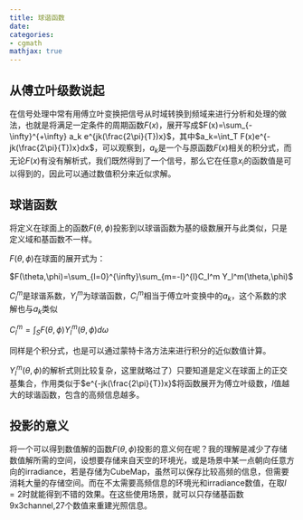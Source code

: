 ```yaml
---
title: 球谐函数
date: 
categories: 
- cgmath
mathjax: true
---
```

## 从傅立叶级数说起
在信号处理中常有用傅立叶变换把信号从时域转换到频域来进行分析和处理的做法，也就是将满足一定条件的周期函数$F(x)$，展开写成$F(x)=\sum_{-\infty}^{+\infty} a_k e^{jk(\frac{2\pi}{T})x}$，其中$a_k=\int_T F(x)e^{-jk(\frac{2\pi}{T})x}dx$，可以观察到，$a_k$是一个与原函数$F(x)$相关的积分式，而无论$F(x)$有没有解析式，我们既然得到了一个信号，那么它在任意$x_i$的函数值是可以得到的，因此可以通过数值积分来近似求解。

## 球谐函数

将定义在球面上的函数$F(\theta,\phi)$投影到以球谐函数为基的级数展开与此类似，只是定义域和基函数不一样。

$F(\theta,\phi)$在球面的展开式为：

$F(\theta,\phi)=\sum_{l=0}^{\infty}\sum_{m=-l}^{l}C_l^m Y_l^m(\theta,\phi)$

$C_l^m$是球谐系数，$Y_l^m$为球谐函数，$C_l^m$相当于傅立叶变换中的$a_k$，这个系数的求解也与$a_k$类似

$C_l^m=\int_S F(\theta,\phi)Y_l^m(\theta,\phi)d\omega$

同样是个积分式，也是可以通过蒙特卡洛方法来进行积分的近似数值计算。

$Y_l^m(\theta,\phi)$的解析式则比较复杂，这里就略过了）只要知道是定义在球面上的正交基集合，作用类似于$e^{-jk(\frac{2\pi}{T})x}$将函数展开为傅立叶级数，$l$值越大的球谐函数，包含的高频信息越多。


## 投影的意义
将一个可以得到数值解的函数$F(\theta,\phi)$投影的意义何在呢？我的理解是减少了存储数值解所需的空间，设想要存储来自天空的环境光，或是场景中某一点朝向任意方向的irradiance，若是存储为CubeMap，虽然可以保存比较高频的信息，但需要消耗大量的存储空间。而在不太需要高频信息的环境光和irradiance数值，在取$l=2$时就能得到不错的效果。在这些使用场景，就可以只存储基函数9x3channel,27个数值来重建光照信息。